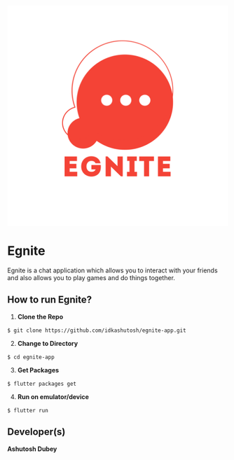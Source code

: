 <div style="text-align:center;width:1000"><img src="assets/images/logo.png" align="center" width="1000"/> </div>



# Egnite
Egnite is a chat application which allows you to interact with your friends and also allows you to play games and do things together.

## How to run Egnite?
1. **Clone the Repo**
```
$ git clone https://github.com/idkashutosh/egnite-app.git
```

2. **Change to Directory**
```
$ cd egnite-app
```

3. **Get Packages**
```
$ flutter packages get
```

4. **Run on emulator/device**
```
$ flutter run
```

## Developer(s)
**Ashutosh Dubey**

